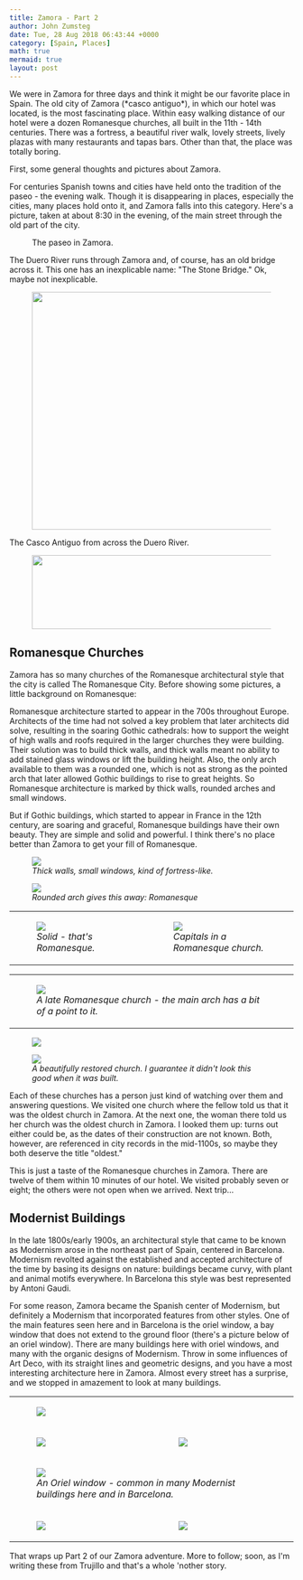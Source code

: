```yaml
---
title: Zamora - Part 2
author: John Zumsteg
date: Tue, 28 Aug 2018 06:43:44 +0000
category: [Spain, Places]
math: true
mermaid: true
layout: post
---
```

<!-- wp:paragraph -->
<p>We were in Zamora for three days and think it might be our favorite place in Spain. The old city of Zamora (*casco antiguo*), in which our hotel was located, is the most fascinating place. Within easy walking distance of our hotel were a dozen Romanesque churches, all built in the 11th - 14th centuries. There was a fortress, a beautiful river walk, lovely streets, lively plazas with many restaurants and tapas bars. Other than that, the place was totally boring.</p>
<!-- /wp:paragraph -->

<!-- wp:paragraph -->
<p>First, some general thoughts and pictures about Zamora.</p>
<!-- /wp:paragraph -->

<!-- wp:paragraph -->
<p>For centuries Spanish towns and cities have held onto the tradition of the paseo - the evening walk. Though it is disappearing in places, especially the cities, many places hold onto it, and Zamora falls into this category. Here's a picture, taken at about 8:30 in the evening, of the main street through the old part of the city.</p>
<!-- /wp:paragraph -->

<!-- wp:image {"id":5442} -->
<figure class="wp-block-image"><img class="wp-image-5442" src="http:/assets/images/2018/08/DSC04527.jpg" alt="" />
<figcaption>The paseo in Zamora.</figcaption>
</figure>
<!-- /wp:image -->

<!-- wp:paragraph -->
<p>The Duero River runs through Zamora and, of course, has an old bridge across it. This one has an inexplicable name: "The Stone Bridge." Ok, maybe not inexplicable.</p>
<!-- /wp:paragraph -->

<!-- wp:image {"id":5459,"width":561,"height":421} -->
<figure class="wp-block-image is-resized"><img class="wp-image-5459" src="http:/assets/images/2018/08/DSC04562.jpg" alt="" width="561" height="421" /></figure>
<!-- /wp:image -->

<!-- wp:paragraph -->
<p>The Casco Antiguo from across the Duero River.</p>
<!-- /wp:paragraph -->

<!-- wp:image {"id":5460,"width":580,"height":131} -->
<figure class="wp-block-image is-resized"><img class="wp-image-5460" src="http:/assets/images/2018/08/DSC04565.jpg" alt="" width="580" height="131" /></figure>
<!-- /wp:image -->

<!-- wp:paragraph --><!-- /wp:paragraph -->

<!-- wp:heading {"level":4} -->
<h2>Romanesque Churches</h2>
<!-- /wp:heading -->

<!-- wp:paragraph -->
<p>Zamora has so many churches of the Romanesque architectural style that the city is called The Romanesque City. Before showing some pictures, a little background on Romanesque:</p>
<!-- /wp:paragraph -->

<!-- wp:paragraph -->
<p>Romanesque architecture started to appear in the 700s throughout Europe. Architects of the time had not solved a key problem that later architects did solve, resulting in the soaring Gothic cathedrals: how to support the weight of high walls and roofs required in the larger churches they were building. Their solution was to build thick walls, and thick walls meant no ability to add stained glass windows or lift the building height. Also, the only arch available to them was a rounded one, which is not as strong as the pointed arch that later allowed Gothic buildings to rise to great heights. So Romanesque architecture is marked by thick walls, rounded arches and small windows.</p>
<!-- /wp:paragraph -->
<p>But if Gothic buildings, which started to appear in France in the 12th century, are soaring and graceful, Romanesque buildings have their own beauty. They are simple and solid and powerful. I think there's no place better than Zamora to get your fill of Romanesque.</p>
<!-- /wp:paragraph -->

<!-- wp:paragraph -->
<figure>
	<img src="{{site.url}}/assets/images/2018/08/DSC04707.jpg"/>
	<figcaption><em>Thick walls, small windows, kind of fortress-like.</em></figcaption>
</figure>


<figure>
	<img src="{{site.url}}/assets/images/2018/08/DSC04738.jpg"/>
	<figcaption><em>Rounded arch gives this away: Romanesque</em></figcaption>
</figure>


<!-- wp:image {"id":5597,"width":577,"height":332} -->
<figure class="wp-block-image is-resized"></figure>
<table>
<tbody>
<tr>
<td>
<figure>
	<img src="{{site.url}}/assets/images/2018/08/DSC04732.jpg"/>
	<figcaption><em>Solid - that's Romanesque.</em></figcaption>
</figure>


</td>
<td>
<figure>
	<img src="{{site.url}}/assets/images/2018/08/DSC04716.jpg"/>
	<figcaption><em>Capitals in a Romanesque church.</em></figcaption>
</figure>


</td>
</tr>
</tbody>
</table>
<table>
<tbody>
<tr>
<td>
<figure>
	<img src="{{site.url}}/assets/images/2018/08/DSC04555.jpg"/>
	<figcaption><em>A late Romanesque church - the main arch has a bit of a point to it.</em></figcaption>
</figure>


</td>
</tr>
</tbody>
</table>
<p><figure>
	<img src="{{site.url}}/assets/images/2018/08/DSC04553.jpg"/>
	<figcaption></figcaption>
</figure>

</p>
<figure>
	<img src="{{site.url}}/assets/images/2018/08/DSC04736.jpg"/>
	<figcaption><em>A beautifully restored church. I guarantee it didn't look this good when it was built.</em></figcaption>
</figure>


<p>Each of these churches has a person just kind of watching over them and answering questions. We visited one church where the fellow told us that it was the oldest church in Zamora. At the next one, the woman there told us her church was the oldest church in Zamora. I looked them up: turns out either could be, as the dates of their construction are not known. Both, however, are referenced in city records in the mid-1100s, so maybe they both deserve the title "oldest."</p>
<p>This is just a taste of the Romanesque churches in Zamora. There are twelve of them within 10 minutes of our hotel. We visited probably seven or eight; the others were not open when we arrived. Next trip...</p>
<!-- wp:heading {"level":4} -->
<h2>Modernist Buildings</h2>
<!-- /wp:heading -->

<!-- wp:paragraph -->
<p>In the late 1800s/early 1900s, an architectural style that came to be known as Modernism arose in the northeast part of Spain, centered in Barcelona. Modernism revolted against the established and accepted architecture of the time by basing its designs on nature: buildings became curvy, with plant and animal motifs everywhere. In Barcelona this style was best represented by Antoni Gaudi.</p>
<!-- /wp:paragraph -->

<!-- wp:paragraph -->
<p>For some reason, Zamora became the Spanish center of Modernism, but definitely a Modernism that incorporated features from other styles. One of the main features seen here and in Barcelona is the oriel window, a bay window that does not extend to the ground floor (there's a picture below of an oriel window). There are many buildings here with oriel windows, and many with the organic designs of Modernism. Throw in some influences of Art Deco, with its straight lines and geometric designs, and you have a most interesting architecture here in Zamora. Almost every street has a surprise, and we stopped in amazement to look at many buildings.</p>
<table>
<tbody>
<tr>
<td colspan="2"><figure>
	<img src="{{site.url}}/assets/images/2018/08/DSC04622.jpg"/>
	<figcaption></figcaption>
</figure>

</td>
</tr>
<tr>
<td><figure>
	<img src="{{site.url}}/assets/images/2018/08/DSC04619.jpg"/>
	<figcaption></figcaption>
</figure>

</td>
<td><figure>
	<img src="{{site.url}}/assets/images/2018/08/DSC04618.jpg"/>
	<figcaption></figcaption>
</figure>

</td>
</tr>
<tr>
<td colspan="2">
<figure>
	<img src="{{site.url}}/assets/images/2018/08/DSC04631.jpg"/>
	<figcaption><em>An Oriel window - common in many Modernist buildings here and in Barcelona.</em></figcaption>
</figure>


</td>
</tr>
<tr>
<td>
<p><figure>
	<img src="{{site.url}}/assets/images/2018/08/DSC04621.jpg"/>
	<figcaption></figcaption>
</figure>

</p>
</td>
<td><figure>
	<img src="{{site.url}}/assets/images/2018/08/DSC04626.jpg"/>
	<figcaption></figcaption>
</figure>

</td>
</tr>
</tbody>
</table>
<!-- /wp:paragraph -->

<!-- wp:heading {"level":4} -->
<p>That wraps up Part 2 of our Zamora adventure. More to follow; soon, as I'm writing these from Trujillo and that's a whole 'nother story.</p>
<!-- /wp:paragraph -->
